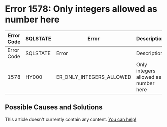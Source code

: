 
# Error 1578: Only integers allowed as number here


| Error Code | SQLSTATE | Error | Description |
| --- | --- | --- | --- |
| Error Code | SQLSTATE | Error | Description |
| 1578 | HY000 | ER_ONLY_INTEGERS_ALLOWED | Only integers allowed as number here |




## Possible Causes and Solutions


This article doesn't currently contain any content. [You can help!](/en/writing-and-editing-knowledge-base-articles/)

